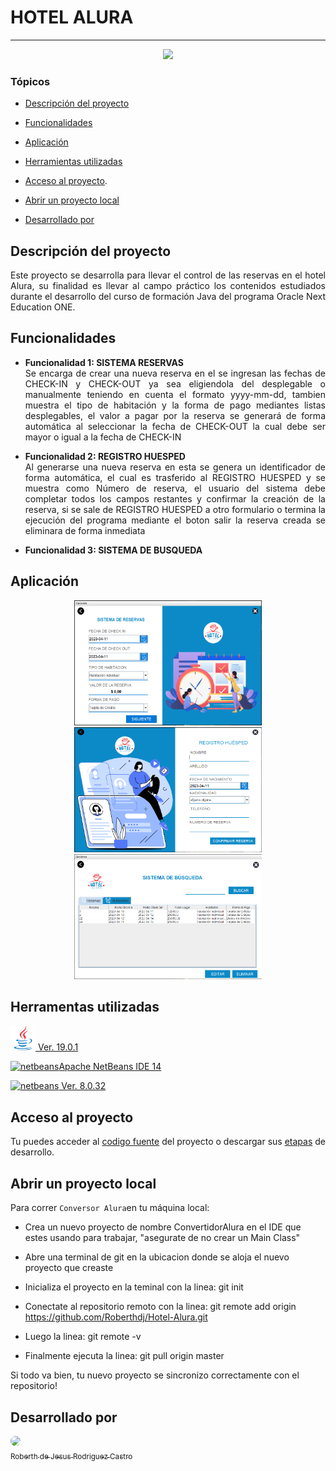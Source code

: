 <div align="left">

  <h1>HOTEL ALURA</h1>

</div>

<hr>

<p align="center">
   <img src="http://img.shields.io/static/v1?label=STATUS&message=EN DESARROLLO%20&color=RED&style=for-the-badge" #vitrinedev/>
</p>

### Tópicos 

- [Descripción del proyecto](#descripción-del-proyecto)

- [Funcionalidades](#funcionalidades)

- [Aplicación](#aplicación)

- [Herramientas utilizadas](#herramentas-utilizadas)

- [Acceso al proyecto](#acceso-al-proyecto).

- [Abrir un proyecto local](#abrir-un-proyecto-local)

- [Desarrollado por](#desarrollado-por)

## Descripción del proyecto 

<p align="justify">
  Este proyecto se desarrolla para llevar el control de las reservas en el hotel Alura, su finalidad es llevar al campo práctico los contenidos estudiados durante el desarrollo del curso de formación Java del programa Oracle Next Education ONE.
</p>

## Funcionalidades
- <p align="justify"><strong>Funcionalidad 1: SISTEMA RESERVAS</strong> <br>
   Se encarga de crear una nueva reserva en el se ingresan las fechas de CHECK-IN y CHECK-OUT ya sea eligiendola del desplegable o manualmente teniendo en        cuenta el formato yyyy-mm-dd, tambien muestra el tipo de habitación y la forma de pago mediantes listas desplegables, el valor a pagar por la reserva se        generará de forma automática al seleccionar la fecha de CHECK-OUT la cual debe ser mayor o igual a la fecha de CHECK-IN</p>

- <p align="justify"><strong>Funcionalidad 2: REGISTRO HUESPED</strong>  <br>
    Al generarse una nueva reserva en esta se genera un identificador de forma automática, el cual es trasferido al REGISTRO HUESPED y se muestra como Número       de reserva, el usuario del sistema debe completar todos los campos restantes y confirmar la creación de la reserva, si se sale de REGISTRO HUESPED a otro       formulario o termina la ejecución del programa mediante el boton salir la reserva creada se eliminara de forma inmediata </p>

- <p align="justify"><strong>Funcionalidad 3: SISTEMA DE BUSQUEDA</strong> <br> </p>

## Aplicación

<div align="center">

  <img src="https://github.com/Roberthdj/Hotel-Alura/blob/master/img-readme/Reserva.png" alt="netbeans" width="300" height="200"/>
  <img src="https://github.com/Roberthdj/Hotel-Alura/blob/master/img-readme/Huesped.png" alt="netbeans" width="300" height="200"/>
  <img src="https://github.com/Roberthdj/Hotel-Alura/blob/master/img-readme/Busqueda.png" alt="netbeans" width="300" height="200"/>  

</div>

###

## Herramentas utilizadas

<a href="https://www.java.com" target="_blank"> <img src="https://raw.githubusercontent.com/devicons/devicon/master/icons/java/java-original.svg" alt="java" width="40" height="40"/> Ver. 19.0.1</a> 

<a href="https://netbeans.apache.org/" target="_blank"> <img src="https://netbeans.apache.org/images/apache-netbeans.svg" alt="netbeans" width="40" height="40"/>Apache NetBeans IDE 14</a>

<a href="https://www.mysql.com/" target="_blank"> <img src="https://www.mysql.com/common/logos/logo-mysql-170x115.png" alt="netbeans" width="40" height="40"/>   Ver. 8.0.32</a>

###

## Acceso al proyecto

Tu puedes acceder al [codigo fuente](https://github.com/Roberthdj/Hotel-Alura) del proyecto o descargar sus [etapas](https://github.com/Roberthdj/Hotel-Alura/tags) de desarrollo.

## Abrir un proyecto local

Para correr `Conversor Alura`en tu máquina local:

- Crea un nuevo proyecto de nombre ConvertidorAlura en el IDE que estes usando para trabajar, "asegurate de no crear un Main Class"

- Abre una terminal de git en la ubicacion donde se aloja el nuevo proyecto que creaste

- Inicializa el proyecto en la teminal con la linea: git init

- Conectate al repositorio remoto con la linea: git remote add origin https://github.com/Roberthdj/Hotel-Alura.git

- Luego la linea: git remote -v

- Finalmente ejecuta la linea: git pull origin master

Si todo va bien, tu nuevo proyecto se sincronizo correctamente con el repositorio!

## Desarrollado por

[<img style ="border-radius: 50%;" src="https://avatars.githubusercontent.com/u/120141795?s=400&u=1224e7aef9eef9f87a1598bd2168761487581ef4&v=4" width=115><br><sub>Roberth de Jesus Rodriguez Castro</sub>](https://github.com/roberthdj)

